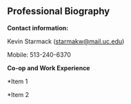 ## Professional Biography
__Contact information:__ 

Kevin Starmack (starmakw@mail.uc.edu)

Mobile: 513-240-6370

__Co-op and Work Experience__

*Item 1

*Item 2

